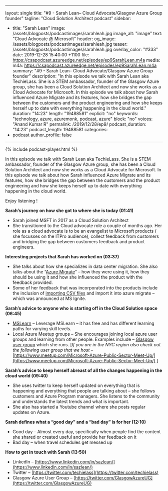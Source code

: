 ---
layout: single
title: "#9 - Sarah Lean– Cloud Advocate/Glasgow Azure Group founder"
tagline: "Cloud Solution Architect podcast"
sidebar:
  - title: "Sarah Lean"
    image: /assets/blogposts/podcastimages/sarahleah.jpg
    image_alt: "image"
    text: "Cloud Advocate @ Microsoft"
header:
  og_image: /assets/blogposts/podcastimages/sarahleah.jpg
  teaser: /assets/blogposts/podcastimages/sarahleah.jpg
  overlay_color: "#333"
date: 2019-12-28 15:40:00 +1100
file: https://csapodcast.azureedge.net/episodes/ep9SarahLean.m4a
media: 
 m4a: https://csapodcast.azureedge.net/episodes/ep9SarahLean.m4a
summary: "#9 - Sarah Lean– Cloud Advocate/Glasgow Azure Group founder"
description: "In this episode we talk with Sarah Lean aka TechieLass. She is a STEM ambassador, founder of the Glasgow Azure group, she has been a Cloud Solution Architect and now she works as a Cloud Advocate for Microsoft. In this episode we talk about how Sarah influenced Azure Migrate and its features,  how she bridges the gap between the customers and the product engineering and how she keeps herself up to date with everything happening in the cloud world."
duration: "14:23" 
length: "19488581"
explicit: "no" 
keywords: "technology, azure, azuremonk, podcast, azure"
block: "no" 
voices: "Anand Kumar R"
permalink: /2019/12/28/ep9/
podcast_duration: "14:23" 
podcast_length: 19488581
categories:
  - podcast
author_profile: false
----
{% include podcast-player.html %}


In this episode we talk with Sarah Lean aka TechieLass. She is a STEM ambassador, founder of the Glasgow Azure group, she has been a Cloud Solution Architect and now she works as a Cloud Advocate for Microsoft. In this episode we talk about how Sarah influenced Azure Migrate and its features, how she bridges the gap between the customers and the product engineering and how she keeps herself up to date with everything happening in the cloud world.

Enjoy listening !

**Sarah’s journey on how she got to where she is today (01:41)**

*   Sarah joined MSFT in 2017 as a Cloud Solution Architect
*   She transitioned to the Cloud advocate role a couple of months ago. Her role as a cloud advocate is to be an evangelist to Microsoft products ( she focusses on the ITPro audience), collect feedback from customers and bridging the gap between customers feedback and product engineers.

**Interesting projects that Sarah has worked on (03:37)**

*   She talks about how she specializes in data center migration. She also talks about the “[Azure Migrate](https://azure.microsoft.com/en-us/services/azure-migrate/)” – how they were using it, how they should be using it and how she influenced the product with the feedback provided.
*   Some of her feedback that was incorporated into the products include the inclusion of [importing CSV files](https://docs.microsoft.com/en-us/azure/migrate/tutorial-assess-import) and import it into azure migrate – which was announced at MS Ignite.

**Sarah’s advice to anyone who is starting off in the Cloud Solution space (06:45)**

*   [MSLearn](https://docs.microsoft.com/en-us/learn/) – Leverage MSLearn – it has free and has different learning paths for varying skill levels.
*   Local Azure Meetup groups – She encourages joining local azure user groups and learning from other people. Examples include – [Glasgow user group](https://twitter.com/GlasgowAzureUG) which she runs. [_If you are in the NYC region also check out the following user group that we host –_ [https://www.meetup.com/Microsoft-Azure-Public-Sector-Meet-Up/](https://www.meetup.com/Microsoft-Azure-Public-Sector-Meet-Up/) ]

**Sarah’s advice to keep herself abreast of all the changes happening in the cloud world (09:40)**

*   She uses twitter to keep herself updated on everything that is happening and everything that people are talking about – she follows customers and Azure Program managers. She listens to the community and understands the latest trends and what is important.
*   She also has started a Youtube channel where she posts regular updates on Azure.

**Sarah defines what a “good day” and a “bad day” is for her (12:10)**

*   Good day – Almost every day, specifically when people find the content she shared or created useful and provide her feedback on it
*   Bad day – when travel schedules get messed up

**How to get in touch with Sarah (13:50)**

*   LinkedIn – [https://www.linkedin.com/in/sazlean/](https://www.linkedin.com/in/sazlean/)
*   Twitter – [https://twitter.com/techielass](https://twitter.com/techielass)
*   Glasgow Azure User Group – [https://twitter.com/GlasgowAzureUG](https://twitter.com/GlasgowAzureUG)

